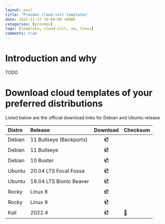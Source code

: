 ```yaml
---
layout: post
title: "Proxmox cloud-init templates"
date: 2022-12-27 10:00:00 +0900
categories: [proxmox]
tags: [template, cloud-init, vm, linux]
comments: true
---
```

# Introduction and why 

TODO

# Download cloud templates of your preferred distributions

Listed below are the official download links for Debian and Ubuntu release

| Distro | Release | Download | Checksum
| :-- | :-- | :--: | :-- |
| Debian | 11 Bullseye (Backports) | [💿](https://cloud.debian.org/images/cloud/bullseye/latest/debian-11-genericcloud-amd64.qcow2) |
| Debian | 11 Bullseye |  [💿](https://cloud.debian.org/images/cloud/bullseye/latest/)
| Debian | 10 Buster |  [💿](https://cloud.debian.org/images/cloud/buster/latest/debian-10-genericcloud-amd64.qcow2) |
| Ubuntu | 20.04 LTS Focal Fossa | [💿](https://cloud-images.ubuntu.com/focal/current/focal-server-cloudimg-amd64.img) | 
| Ubuntu | 18.04 LTS Bionic Beaver | [💿](https://cloud-images.ubuntu.com/bionic/current/bionic-server-cloudimg-amd64.img)
| Rocky | Linux 8 | [💿](https://dl.rockylinux.org/pub/rocky/8/images/x86_64/Rocky-8-GenericCloud-Base.latest.x86_64.qcow2)|
| Rocky | Linux 9 | [💿](https://dl.rockylinux.org/pub/rocky/9/images/x86_64/Rocky-9-GenericCloud-Base.latest.x86_64.qcow2)
| Kali | 2022.4 | [💿](https://kali.download/cloud-images/current/kali-linux-2022.4-cloud-genericcloud-amd64.tar.xz) | [🔑](https://kali.download/cloud-images/current/SHA256SUMS)

<br>

Or just download them all in one shot:

```bash
cd /tmp

echo "Downloading Debian 11 Backports..."
wget https://cloud.debian.org/images/cloud/bullseye-backports/latest/debian-11-backports-generic-amd64.qcow2

echo "Downloading Debian 11..."
wget https://cloud.debian.org/images/cloud/bullseye/latest/debian-11-genericcloud-amd64.qcow2

echo "Downloading Debian 10.."
wget https://cloud.debian.org/images/cloud/buster/latest/debian-10-genericcloud-amd64.qcow2`

echo "Downloading Ubuntu Focal..."
wget https://cloud-images.ubuntu.com/focal/current/focal-server-cloudimg-amd64.img

echo "Downloading Ubuntu Bionic..."
wget https://cloud-images.ubuntu.com/bionic/current/bionic-server-cloudimg-amd64.img

echo "Downloading Rocky 9..."
wget https://dl.rockylinux.org/pub/rocky/9/images/x86_64/Rocky-9-GenericCloud-Base.latest.x86_64.qcow2
.
echo "Downloading Rocky 8..."
wget https://dl.rockylinux.org/pub/rocky/8/images/x86_64/Rocky-8-GenericCloud-Base.latest.x86_64.qcow2

echo "Downloading Kali Linux..."
wget https://kali.download/cloud-images/current/kali-linux-2022.4-cloud-genericcloud-amd64.tar.xz
tar -xvf kali-linux-2022.4-cloud-genericcloud-amd64.tar.xz
rm kali-linux-2022.4-cloud-genericcloud-amd64.tar.xz


```




## Confirm the checksum status

- To confirm the checksum of an image with Debian below is an example. 
  ```shell
  echo $(curl https://cloud.debian.org/images/cloud/bullseye/latest/SHA512SUMS | grep debian-11-genericcloud-amd64.qcow2 |  awk '{ print $1 }' ) debian-11-genericcloud-amd64.qcow2 | sha512sum --check
  ```

# Creating your first VM template with a cloud image. 

- Setup the initial variables. 
  ```shell
  VM_TEMPLATE_ID=9001
  VM_PASSWORD=supercrect  # < Clear text input
  VM_USER=karubits
  TEMPLATE_NAME=debian-cloud-template
  CLOUD_IMAGE=focal-server-cloudimg-amd64.img
  STORAGE=nvme-2tb
  ```
- Create the initial template with the minimum values. 
  ```shell
  qm create $VM_TEMPLATE_ID \
    --name $TEMPLATE_NAME \
    --core 2 \
    --memory 2048 \
    --net0 virtio,bridge=vmbr0 \
    --ide2 $STORAGE:cloudinit \
    --serial0 socket \
    --vga serial0 \
    --onboot 1 \
    --agent 1,fstrim_cloned_disks=1 \
    --tablet 0 \
    --ostype l26

  ```
- Import the downloaded disk image into the new VM template. 
  ```shell
  qm importdisk $VM_TEMPLATE_ID \
      $CLOUD_IMAGE \
      $STORAGE
  ```
- Add the virtual disk controller and attached the imported disk to the template. 
  ```shell
  qm set $VM_TEMPLATE_ID \
    --scsihw virtio-scsi-pci \
    --scsi0 $STORAGE:vm-$VM_TEMPLATE_ID-disk-0,discard=on,ssd=1 \
    --boot c \
    --bootdisk scsi0
  ```

- Configure the default values for your cloud-init template. This can also be done on the Promxox UI:
  ```shell
  qm set $VM_TEMPLATE_ID \
    --nameserver="10.7.7.3 10.7.7.2" \
    --searchdomain=core.io \
    --ipconfig0=ip=dhcp \
    --ciuser=$VM_USER \
    --cipassword=$VM_PASSWORD
  ```

- Lastly, convert the VM into a template with the following command:<br>
  ```shell
  qm template $VM_TEMPLATE_ID
  ```

# Create a new VM from the template for testing

- Before cloning the VM I use a variable to find the next available VM ID as the clone command requires you to set an ID. Then take a full a clone of the new template. 
  ```shell
  NEXT_VM=$(pvesh get /cluster/nextid)

  qm clone $VM_TEMPLATE_ID $NEXT_VM \
    --full=true \
    --name=wow-so-quick-to-deploy
  ```
- As the default image size is very small (247mb for Debian), expand the disk to make the VM useful and then start the VM:
  ```shell
  qm resize $NEXT_VM scsi0 +15G
  qm start $NEXT_VM
  ```
- Your new VM from your template should now be starting. with all your new setting set


# Links
- [Debian Official Cloud Images](https://cloud.debian.org/images/cloud/)
- [Ubuntu Cloud Images](https://cloud-images.ubuntu.com/)
- [Alpine Linux Cloud Images](https://alpinelinux.org/cloud/) <br> Note: Currently NoCloud is not supported but coming soon. 

# References
1. *[Proxmox Wiki - Cloud-Init Support](https://pve.proxmox.com/wiki/Cloud-Init_Support)*
2. *[Proxmox VE - How to build an Ubuntu 22.04 Template (Updated Method) - Video](https://www.youtube.com/watch?v=MJgIm03Jxdo)*
3. *[Proxmox VE – How to build an Ubuntu 22.04 Template (Updated Method) - Blog](https://www.learnlinux.tv/proxmox-ve-how-to-build-an-ubuntu-22-04-template-updated-method/)*